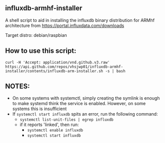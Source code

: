## influxdb-armhf-installer
A shell script to aid in installing the influxdb binary distribution for ARMhf architecture from https://portal.influxdata.com/downloads

Target distro: debian/raspbian

## How to use this script:
~~~~
curl -H 'Accept: application/vnd.github.v3.raw' https://api.github.com/repos/vhsjwp01/influxdb-armhf-installer/contents/influxdb-arm-installer.sh -s | bash
~~~~

## NOTES:
- On some systems with systemctl, simply creating the symlink is enough to make systemd think the service is enabled.  However, on some systems this is insufficient
- If ``systemctl start influxdb`` spits an error, run the following command:
  - ``systemctl list-unit-files | egrep influxdb``
  - if it reports 'linked', then run:
    - ``systemctl enable influxdb``
    - ``systemctl start influxdb``

